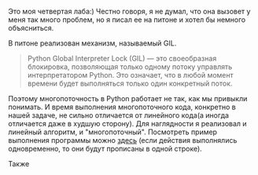 Это моя четвертая лаба:) Честно говоря, я не думал, что она вызовет у меня так много проблем, но я писал ее на питоне и хотел бы немного объясниться.

В питоне реализован механизм, называемый GIL.

>Python Global Interpreter Lock (GIL) — это своеобразная блокировка, позволяющая только одному потоку управлять интерпретатором Python. 
>Это означает, что в любой момент времени будет выполняться только один конкретный поток.

Поэтому многопоточность в Python работает не так, как мы привыкли понимать.
И время выполнения многопоточного кода, конкретно в нашей задаче, не сильно отличается от линейного кода(а иногда отличается даже в худшую сторону).
Для наглядности я реализовал и линейный алгоритм, и "многопоточный". Посмотреть пример выполнения программы можно [здесь](Console.jpg) (если действия выполнялись одновременно, то они будут прописаны в одной строке).

Также 
